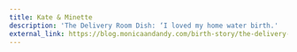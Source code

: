 ```yaml
---
title: Kate & Minette
description: 'The Delivery Room Dish: ‘I loved my home water birth.'
external_link: https://blog.monicaandandy.com/birth-story/the-delivery-room-dish-i-loved-my-home-water-birth/
---
```


